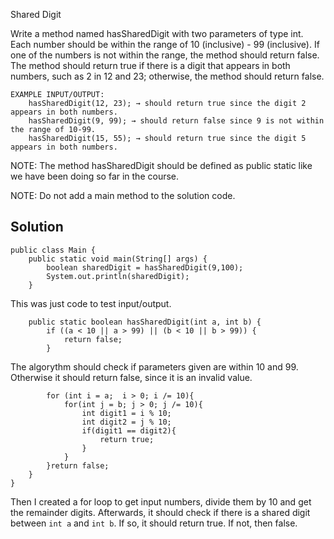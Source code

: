 Shared Digit

Write a method named hasSharedDigit with two parameters of type int. 
Each number should be within the range of 10 (inclusive) - 99 (inclusive). If one of the numbers is not within the range, the method should return false.
The method should return true if there is a digit that appears in both numbers, such as 2 in 12 and 23; otherwise, the method should return false.
```
EXAMPLE INPUT/OUTPUT:
    hasSharedDigit(12, 23); → should return true since the digit 2 appears in both numbers.
    hasSharedDigit(9, 99); → should return false since 9 is not within the range of 10-99.
    hasSharedDigit(15, 55); → should return true since the digit 5 appears in both numbers.
```
NOTE: The method hasSharedDigit should be defined as public static like we have been doing so far in the course.

NOTE: Do not add a main method to the solution code.

## Solution
```
public class Main {
    public static void main(String[] args) {
        boolean sharedDigit = hasSharedDigit(9,100);
        System.out.println(sharedDigit);
    }
```
This was just code to test input/output.
```
    public static boolean hasSharedDigit(int a, int b) {
        if ((a < 10 || a > 99) || (b < 10 || b > 99)) {
            return false;
        }
```
The algorythm should check if parameters given are within 10 and 99. Otherwise it should return false, since it is an invalid value.
```
        for (int i = a;  i > 0; i /= 10){
            for(int j = b; j > 0; j /= 10){
                int digit1 = i % 10;
                int digit2 = j % 10;
                if(digit1 == digit2){
                    return true;
                }
            }
        }return false;
    }
}
```
Then I created a for loop to get input numbers, divide them by 10 and get the remainder digits. 
Afterwards, it should check if there is a shared digit between `int a` and `int b`. If so, it should return true. If not, then false.
